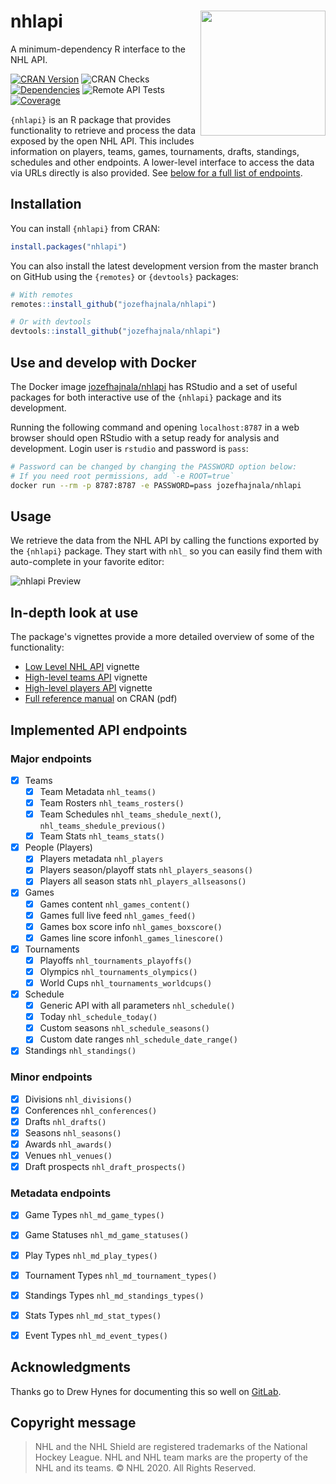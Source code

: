 # nhlapi <img src="https://user-images.githubusercontent.com/23148397/82825728-05f92900-9eac-11ea-88bc-4de15b14c7c4.png" align="right" width="200" />

A minimum-dependency R interface to the NHL API.

[![CRAN Version](https://www.r-pkg.org/badges/version/nhlapi?color=green)](https://cran.r-project.org/package=nhlapi)
![CRAN Checks](https://github.com/jozefhajnala/nhlapi/workflows/check_cran/badge.svg)
[![Dependencies](https://tinyverse.netlify.com/badge/nhlapi)](https://cran.r-project.org/package=nhlapi)
![Remote API Tests](https://github.com/jozefhajnala/nhlapi/workflows/test_remote_api/badge.svg)
[![Coverage](https://img.shields.io/codecov/c/github/jozefhajnala/nhlapi/master.svg)](https://codecov.io/github/jozefhajnala/nhlapi?branch=master)

`{nhlapi}` is an R package that provides functionality to retrieve and process the data exposed by the open NHL API. This includes information on players, teams, games, tournaments, drafts, standings, schedules and other endpoints. A lower-level interface to access the data via URLs directly is also provided. See [below for a full list of endpoints](#implemented-api-endpoints).

## Installation

You can install `{nhlapi}` from CRAN:

```r
install.packages("nhlapi")
```

You can also install the latest development version from the master branch on GitHub using the `{remotes}` or `{devtools}` packages:

```r
# With remotes
remotes::install_github("jozefhajnala/nhlapi")

# Or with devtools
devtools::install_github("jozefhajnala/nhlapi")
```

## Use and develop with Docker

The Docker image [jozefhajnala/nhlapi](https://hub.docker.com/r/jozefhajnala/nhlapi) has RStudio and a set of useful packages for both interactive use of the `{nhlapi}` package and its development. 

Running the following command and opening `localhost:8787` in a web browser should open RStudio with a setup ready for analysis and development. Login user is `rstudio` and password is `pass`:

```bash
# Password can be changed by changing the PASSWORD option below:
# If you need root permissions, add `-e ROOT=true`
docker run --rm -p 8787:8787 -e PASSWORD=pass jozefhajnala/nhlapi
```

## Usage

We retrieve the data from the NHL API by calling the functions exported by the `{nhlapi}` package. They start with `nhl_` so you can easily find them with auto-complete in your favorite editor:

![nhlapi Preview](https://user-images.githubusercontent.com/23148397/80225712-b5dc3c00-864b-11ea-9613-a5c08749933f.gif)


## In-depth look at use

The package's vignettes provide a more detailed overview of some of the functionality:

- [Low Level NHL API](https://CRAN.R-project.org/package=nhlapi/vignettes/low_level_api.html) vignette
- [High-level teams API](https://CRAN.R-project.org/package=nhlapi/vignettes/nhl_teams_api.html) vignette
- [High-level players API](https://CRAN.R-project.org/package=nhlapi/vignettes/nhl_players_api.html) vignette
- [Full reference manual](https://CRAN.R-project.org/package=nhlapi/nhlapi.pdf) on CRAN (pdf)

## Implemented API endpoints

### Major endpoints

- [x] Teams
    - [x] Team Metadata `nhl_teams()`
    - [x] Team Rosters `nhl_teams_rosters()`
    - [x] Team Schedules `nhl_teams_shedule_next()`, `nhl_teams_shedule_previous()`
    - [x] Team Stats `nhl_teams_stats()`
    
- [x] People (Players)
    - [x] Players metadata `nhl_players`
    - [x] Players season/playoff stats `nhl_players_seasons()`
    - [x] Players all season stats `nhl_players_allseasons()`

- [x] Games
    - [x] Games content `nhl_games_content()`
    - [x] Games full live feed `nhl_games_feed()`
    - [x] Games box score info `nhl_games_boxscore()`
    - [x] Games line score info`nhl_games_linescore()`

- [x] Tournaments
    - [x] Playoffs `nhl_tournaments_playoffs()`
    - [x] Olympics `nhl_tournaments_olympics()`
    - [x] World Cups `nhl_tournaments_worldcups()`
    
- [x] Schedule
    - [x] Generic API with all parameters `nhl_schedule()`
    - [x] Today `nhl_schedule_today()`
    - [x] Custom seasons `nhl_schedule_seasons()`
    - [x] Custom date ranges `nhl_schedule_date_range()`

- [x] Standings `nhl_standings()`

### Minor endpoints

- [x] Divisions `nhl_divisions()`
- [x] Conferences `nhl_conferences()`
- [x] Drafts `nhl_drafts()`
- [x] Seasons `nhl_seasons()`
- [x] Awards `nhl_awards()`
- [x] Venues `nhl_venues()`
- [x] Draft prospects `nhl_draft_prospects()`

### Metadata endpoints

- [x] Game Types `nhl_md_game_types()`
- [x] Game Statuses `nhl_md_game_statuses()`
- [x] Play Types `nhl_md_play_types()`
- [x] Tournament Types `nhl_md_tournament_types()`
- [x] Standings Types `nhl_md_standings_types()`
- [x] Stats Types `nhl_md_stat_types()`
- [x] Event Types `nhl_md_event_types()`


## Acknowledgments

Thanks go to Drew Hynes for documenting this so well on [GitLab](https://gitlab.com/dword4/nhlapi/blob/master/stats-api.md).


## Copyright message

> NHL and the NHL Shield are registered trademarks of the National Hockey League. NHL and NHL team marks are the property of the NHL and its teams. © NHL 2020. All Rights Reserved.
